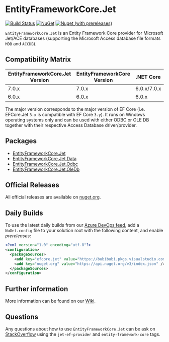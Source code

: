 # EntityFrameworkCore.Jet
[![Build Status](https://bubibubi.visualstudio.com/EntityFrameworkCore.Jet/_apis/build/status/bubibubi.EntityFrameworkCore.Jet?branchName=master)](https://bubibubi.visualstudio.com/EntityFrameworkCore.Jet/_build/latest?definitionId=1&branchName=master)
[![NuGet](https://img.shields.io/nuget/v/EntityFrameworkCore.Jet.svg?style=flat-square&label=nuget)](https://www.nuget.org/packages/EntityFrameworkCore.Jet/)
[![Nuget (with prereleases)](https://img.shields.io/nuget/vpre/EntityFrameworkCore.Jet?style=flat-square)](https://www.nuget.org/packages/EntityFrameworkCore.Jet/)

`EntityFrameworkCore.Jet` is an Entity Framework Core provider for Microsoft Jet/ACE databases (supporting the Microsoft Access database file formats `MDB` and `ACCDB`).

## Compatibility Matrix

| EntityFrameworkCore.Jet Version | EntityFrameworkCore Version | .NET Core |
| ------------- | ------------- | ------------- |
| 7.0.x | 7.0.x | 6.0.x/7.0.x |
| 6.0.x | 6.0.x | 6.0.x |

The major version corresponds to the major version of EF Core (i.e. EFCore.Jet `3.x` is compatible with EF Core `3.y`).
It runs on Windows operating systems only and can be used with either ODBC or OLE DB together with their respective Access Database driver/provider.

## Packages

* [EntityFrameworkCore.Jet](https://www.nuget.org/packages/EntityFrameworkCore.Jet/)
* [EntityFrameworkCore.Jet.Data](https://www.nuget.org/packages/EntityFrameworkCore.Jet.Data/)
* [EntityFrameworkCore.Jet.Odbc](https://www.nuget.org/packages/EntityFrameworkCore.Jet.Odbc/)
* [EntityFrameworkCore.Jet.OleDb](https://www.nuget.org/packages/EntityFrameworkCore.Jet.OleDb/)

## Official Releases
All official releases are available on [nuget.org](https://www.nuget.org/packages/EntityFrameworkCore.Jet/).

## Daily Builds
To use the latest daily builds from our [Azure DevOps feed](https://bubibubi.visualstudio.com/EntityFrameworkCore.Jet/_packaging?_a=feed&feed=public%40Local), add a `NuGet.config` file to your solution root with the following content, and enable _prereleases_:

```xml
<?xml version="1.0" encoding="utf-8"?>
<configuration>
  <packageSources>
    <add key="efcore.jet" value="https://bubibubi.pkgs.visualstudio.com/EntityFrameworkCore.Jet/_packaging/public/nuget/v3/index.json" />
    <add key="nuget.org" value="https://api.nuget.org/v3/index.json" />
  </packageSources>
</configuration>
```
  
## Further information
More information can be found on our [Wiki](https://www.github.com/bubibubi/EntityFrameworkCore.Jet/wiki).

## Questions
Any questions about how to use `EntityFrameworkCore.Jet` can be ask on [StackOverflow](https://stackoverflow.com/) using the `jet-ef-provider` and `entity-framework-core` tags.
